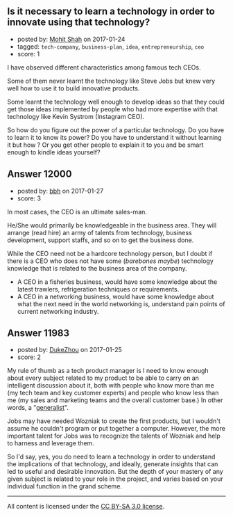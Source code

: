 ## Is it necessary to learn a technology in order to innovate using that technology?

- posted by: [Mohit Shah](https://stackexchange.com/users/2554386/mohit-shah) on 2017-01-24
- tagged: `tech-company`, `business-plan`, `idea`, `entrepreneurship`, `ceo`
- score: 1

I have observed different characteristics among famous tech CEOs. 

Some of them never learnt the technology like Steve Jobs but knew very well how to use it to build innovative products.

Some learnt the technology well enough to develop ideas so that they could get those ideas implemented by people who had more expertise with that technology like Kevin Systrom (Instagram CEO).

So how do you figure out the power of a particular technology. Do you have to learn it to know its power? Do you have to understand it without learning it but how ? Or you get other people to explain it to you and be smart enough to kindle ideas yourself?



## Answer 12000

- posted by: [bbh](https://stackexchange.com/users/320871/bbh) on 2017-01-27
- score: 3

In most cases, the CEO is an ultimate sales-man. 

He/She would primarily be knowledgeable in the business area. They will arrange (read hire) an army of talents from technology, business development, support staffs, and so on to get the business done. 

While the CEO need not be a hardcore technology person, but I doubt if there is a CEO who does not have some (*barebones maybe*) technology knowledge that is related to the business area of the company.

 - A CEO in a fisheries business, would have some knowledge about the
   latest trawlers, refrigeration techniques or requirements.
 - A CEO in a networking business, would have some knowledge about what
   the next need in the world networking is, understand pain points of
   current networking industry.




## Answer 11983

- posted by: [DukeZhou](https://stackexchange.com/users/4146639/dukezhou) on 2017-01-25
- score: 2

My rule of thumb as a tech product manager is I need to know enough about every subject related to my product to be able to carry on an intelligent discussion about it, both with people who know more than me (my tech team and key customer experts) and people who know less than me (my sales and marketing teams and the overall customer base.) In other words, a "[generalist](https://en.wikipedia.org/wiki/Generalist)".

Jobs may have needed Wozniak to create the first products, but I wouldn't assume he couldn't program or put together a computer.  However, the more important talent for Jobs was to recognize the talents of Wozniak and help to harness and leverage them.

So I'd say, yes, you do need to learn a technology in order to understand the implications of that technology, and ideally, generate insights that can led to useful and desirable innovation.  But the depth of your mastery of any given subject is related to your role in the project, and varies based on your individual function in the grand scheme.

  




---

All content is licensed under the [CC BY-SA 3.0 license](https://creativecommons.org/licenses/by-sa/3.0/).

